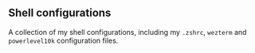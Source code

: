 ## Shell configurations

A collection of my shell configurations, including my `.zshrc`, `wezterm` and `powerlevel10k` configuration files.
